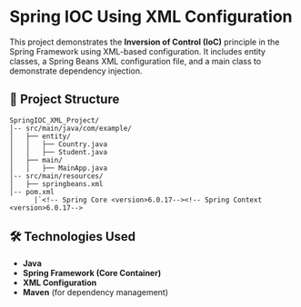 # Spring IOC Using XML Configuration

This project demonstrates the **Inversion of Control (IoC)** principle in the Spring Framework using XML-based configuration. It includes entity classes, a Spring Beans XML configuration file, and a main class to demonstrate dependency injection.

## 📂 Project Structure
```
SpringIOC_XML_Project/
│-- src/main/java/com/example/
│   ├── entity/
│   │   ├── Country.java
│   │   ├── Student.java
│   ├── main/
│   │   ├── MainApp.java
│-- src/main/resources/
│   ├── springbeans.xml
│-- pom.xml
      |`<!-- Spring Core <version>6.0.17--><!-- Spring Context <version>6.0.17-->
```

## 🛠 Technologies Used
- **Java**
- **Spring Framework (Core Container)**
- **XML Configuration**
- **Maven** (for dependency management)
